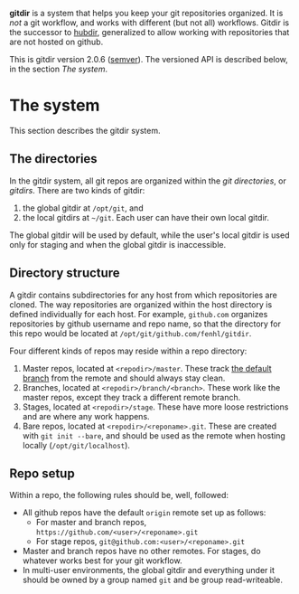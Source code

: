 **gitdir** is a system that helps you keep your git repositories organized. It is *not* a git workflow, and works with different (but not all) workflows. Gitdir is the successor to [hubdir](https://github.com/fenhl/hubdir), generalized to allow working with repositories that are not hosted on github.

This is gitdir version 2.0.6 ([semver](http://semver.org/)). The versioned API is described below, in the section *The system*.

# The system

This section describes the gitdir system.

## The directories

In the gitdir system, all git repos are organized within the *git directories*, or *gitdirs*. There are two kinds of gitdir:

1.  the global gitdir at `/opt/git`, and
2.  the local gitdirs at `~/git`. Each user can have their own local gitdir.

The global gitdir will be used by default, while the user's local gitdir is used only for staging and when the global gitdir is inaccessible.

## Directory structure

A gitdir contains subdirectories for any host from which repositories are cloned. The way repositories are organized within the host directory is defined individually for each host. For example, `github.com` organizes repositories by github username and repo name, so that the directory for this repo would be located at `/opt/git/github.com/fenhl/gitdir`.

Four different kinds of repos may reside within a repo directory:

1.  Master repos, located at `<repodir>/master`. These track [the default branch](https://help.github.com/articles/setting-the-default-branch) from the remote and should always stay clean.
2.  Branches, located at `<repodir>/branch/<branch>`. These work like the master repos, except they track a different remote branch.
3.  Stages, located at `<repodir>/stage`. These have more loose restrictions and are where any work happens.
4.  Bare repos, located at `<repodir>/<reponame>.git`. These are created with `git init --bare`, and should be used as the remote when hosting locally (`/opt/git/localhost`).

## Repo setup

Within a repo, the following rules should be, well, followed:

*   All github repos have the default `origin` remote set up as follows:
    *   For master and branch repos, `https://github.com/<user>/<reponame>.git`
    *   For stage repos, `git@github.com:<user>/<reponame>.git`
*   Master and branch repos have no other remotes. For stages, do whatever works best for your git workflow.
*   In multi-user environments, the global gitdir and everything under it should be owned by a group named `git` and be group read-writeable.
